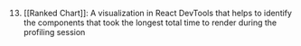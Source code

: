 13. [[Ranked Chart]]: A visualization in React DevTools that helps to identify the components that took the longest total time to render during the profiling session